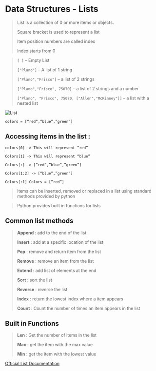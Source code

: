 


# Data Structures - Lists

> List is a collection of 0 or more items or objects.
>
> Square bracket is used to represent a list
>
> Item position numbers are called index
>
> Index starts from 0


> ```[ ]``` – Empty List
>
> ```["Plano"]``` – A list of 1 string
>
> ```["Plano","Frisco"]``` – a list of 2 strings
>
> ```["Plano","Frisco", 75070]``` – a list of 2 strings and a number
>
> ```["Plano", "Frisco", 75070, ["Allen","McKinney"]]``` – a list with a nested
> list


![List](https://github.com/soulzcore/iacc_python_2018/raw/master/week1/images/lists.png)

    colors = [“red”,”blue”,”green”]


## **Accessing items in the list :**

    colors[0] -> This will represent “red”

    Colors[1] -> This will represent “blue”

    Colors[:] -> [“red”,”blue”,”green”]

    Colors[1:2] -> [“blue”,”green”]

    Colors[:1] Colors = [“red”]



> Items can be inserted, removed or replaced in a list using standard
> methods provided by python

> Python provides built in functions for lists

## Common list methods

> **Append** : add to the end of the list
>
> **Insert** : add at a specific location of the list
>
> **Pop** : remove and return item from the list
>
> **Remove** : remove an item from the list
>
> **Extend** : add list of elements at the end
>
> **Sort** : sort the list
>
> **Reverse** : reverse the list
>
> **Index** : return the lowest index where a item appears
>
> **Count** : Count the number of times an item appears in the list



## Built in Functions


> **Len** : Get the number of items in the list
>
> **Max** : get the item with the max value
>
> **Min** : get the item with the lowest value


[Official List Documentation](https://docs.python.org/2/library/stdtypes.html#sequence-types-str-unicode-list-tuple-bytearray-buffer-xrange)
